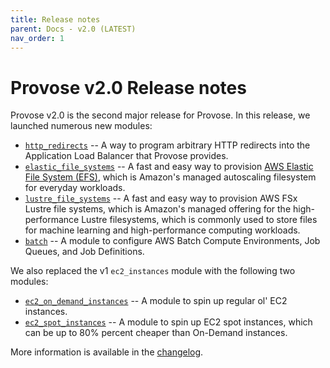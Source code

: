 ```yaml
---
title: Release notes
parent: Docs - v2.0 (LATEST)
nav_order: 1
---
```


# Provose v2.0 Release notes

Provose v2.0 is the second major release for Provose. In this release, we launched numerous new modules:
 - [`http_redirects`](../reference/http_redirects/) -- A way to program arbitrary HTTP redirects into the Application Load Balancer that Provose provides.
 - [`elastic_file_systems`](../reference/elastic_file_systems/) --  A fast and easy way to provision [AWS Elastic File System (EFS)](https://aws.amazon.com/efs/), which is Amazon's managed autoscaling filesystem for everyday workloads.
 - [`lustre_file_systems`](../reference/lustre_file_systems/) -- A fast and easy way to provision AWS FSx Lustre file systems, which is Amazon's managed offering for the high-performance Lustre filesystems, which is commonly used to store files for machine learning and high-performance computing workloads.
 - [`batch`](../reference/batch/) -- A module to configure AWS Batch Compute Environments, Job Queues, and Job Definitions.

We also replaced the v1 `ec2_instances` module with the following two modules:
 - [`ec2_on_demand_instances`](../reference/ec2_on_demand_instances/) -- A module to spin up regular ol' EC2 instances.
 - [`ec2_spot_instances`](../reference/ec2_spot_instances/) -- A module to spin up EC2 spot instances, which can be up to 80% percent cheaper than On-Demand instances.
 
 More information is available in the [changelog](/changelog/).
